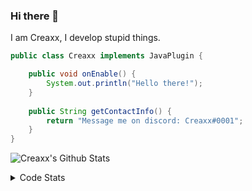 ### Hi there 👋

I am Creaxx, I develop stupid things. 

```java
public class Creaxx implements JavaPlugin {

    public void onEnable() {
        System.out.println("Hello there!");
    }
    
    public String getContactInfo() {
        return "Message me on discord: Creaxx#0001";
    }
}
```

![Creaxx's Github Stats](https://github-readme-stats.vercel.app/api?username=CreaxxOG&show_icons=true&theme=dark&count_private=true)

<details>
  <summary>Code Stats</summary>

<!--START_SECTION:waka-->
![Code Time](http://img.shields.io/badge/Code%20Time-856%20hrs%2010%20mins-blue)

![Lines of code](https://img.shields.io/badge/From%20Hello%20World%20I%27ve%20Written-3%20Thousand%20lines%20of%20code-blue)

**🐱 My GitHub Data** 

> 🏆 456 Contributions in the Year 2022
 > 
> 📦 227.2 kB Used in GitHub's Storage 
 > 
> 🚫 Not Opted to Hire
 > 
> 📜 3 Public Repositories 
 > 
> 🔑 2 Private Repositories  
 > 
**I'm a Night 🦉** 

```text
🌞 Morning    8 commits      ░░░░░░░░░░░░░░░░░░░░░░░░░   2.9% 
🌆 Daytime    121 commits    ███████████░░░░░░░░░░░░░░   43.84% 
🌃 Evening    127 commits    ███████████░░░░░░░░░░░░░░   46.01% 
🌙 Night      20 commits     █░░░░░░░░░░░░░░░░░░░░░░░░   7.25%

```
📅 **I'm Most Productive on Wednesday** 

```text
Monday       38 commits     ███░░░░░░░░░░░░░░░░░░░░░░   13.77% 
Tuesday      57 commits     █████░░░░░░░░░░░░░░░░░░░░   20.65% 
Wednesday    62 commits     █████░░░░░░░░░░░░░░░░░░░░   22.46% 
Thursday     33 commits     ███░░░░░░░░░░░░░░░░░░░░░░   11.96% 
Friday       34 commits     ███░░░░░░░░░░░░░░░░░░░░░░   12.32% 
Saturday     27 commits     ██░░░░░░░░░░░░░░░░░░░░░░░   9.78% 
Sunday       25 commits     ██░░░░░░░░░░░░░░░░░░░░░░░   9.06%

```


📊 **This Week I Spent My Time On** 

```text
💬 Programming Languages: 
Java                     30 hrs 1 min        ███████████████████░░░░░░   78.11% 
Kotlin                   5 hrs 57 mins       ████░░░░░░░░░░░░░░░░░░░░░   15.51% 
XML                      45 mins             ░░░░░░░░░░░░░░░░░░░░░░░░░   1.99% 
Groovy                   24 mins             ░░░░░░░░░░░░░░░░░░░░░░░░░   1.05% 
YAML                     24 mins             ░░░░░░░░░░░░░░░░░░░░░░░░░   1.05%

🔥 Editors: 
IntelliJ                 38 hrs 26 mins      █████████████████████████   100.0%

```

**I Mostly Code in Java** 

```text
Java                     6 repos             ████████████████░░░░░░░░░   66.67% 
EJS                      1 repo              ██░░░░░░░░░░░░░░░░░░░░░░░   11.11% 
Kotlin                   1 repo              ██░░░░░░░░░░░░░░░░░░░░░░░   11.11% 
Python                   1 repo              ██░░░░░░░░░░░░░░░░░░░░░░░   11.11%

```



 Last Updated on 04/09/2022 02:30:37 UTC
<!--END_SECTION:waka-->
</details>
